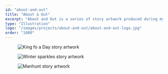 ```yaml
---
id: "about-and-out"
title: "About & Out"
excerpt: "About and Out is a series of story artwork produced during my time in Sydney, Australia."
type: "Illustration"
logo: "/images/projects/about-and-out/about-and-out-logo.jpg"
order: "1800"
---
```


<figure><img src='/images/projects/about-and-out/king-for-a-day.jpg' alt='King fo a Day story artwork'></figure>
<figure><img src='/images/projects/about-and-out/watch-out.jpg' alt='Winter sparkles story artwork'></figure>
<figure><img src='/images/projects/about-and-out/manhunt.jpg' alt='Manhunt story artwork'></figure>
